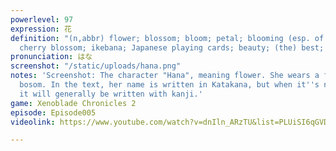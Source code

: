 ```yaml
---
powerlevel: 97
expression: 花
definition: "(n,abbr) flower; blossom; bloom; petal; blooming (esp. of cherry blossoms);
  cherry blossom; ikebana; Japanese playing cards; beauty; (the) best; (P)"
pronunciation: はな
screenshot: "/static/uploads/hana.png"
notes: 'Screenshot: The character "Hana", meaning flower. She wears a flower on her
  bosom. In the text, her name is written in Katakana, but when it''s not a name,
  it will generally be written with kanji.'
game: Xenoblade Chronicles 2
episode: Episode005
videolink: https://www.youtube.com/watch?v=dnIln_ARzTU&list=PLUiSI6qGVDKsXmMW0GnjV--kUTLhsKN-K&index=9

---
```

